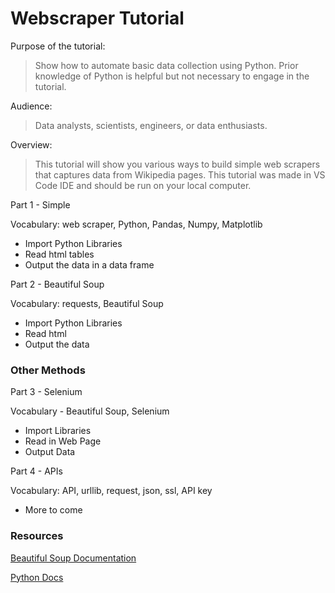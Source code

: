 ﻿# Webscraper Tutorial
 
Purpose of the tutorial: 
> Show how to automate basic data collection using Python. Prior knowledge of Python is helpful but not necessary to engage in the tutorial.

Audience: 
> Data analysts, scientists, engineers, or data enthusiasts.

Overview:
> This tutorial will show you various ways to build simple web scrapers that captures data from Wikipedia pages. This tutorial was made in VS Code IDE and should be run on your local computer.

Part 1 - Simple

Vocabulary: web scraper, Python, Pandas, Numpy, Matplotlib

* Import Python Libraries
* Read html tables
* Output the data in a data frame

Part 2 - Beautiful Soup

Vocabulary: requests, Beautiful Soup

* Import Python Libraries
* Read html
* Output the data

### Other Methods
Part 3 - Selenium

Vocabulary - Beautiful Soup, Selenium

* Import Libraries 
* Read in Web Page
* Output Data 

Part 4 - APIs

Vocabulary: API, urllib, request, json, ssl, API key

* More to come

### Resources

[Beautiful Soup Documentation](https://www.crummy.com/software/BeautifulSoup/bs4/doc/)

[Python Docs](https://docs.python.org/3/howto/regex.html)